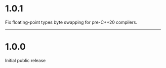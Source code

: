 # 1.0.1

Fix floating-point types byte swapping for pre-C++20 compilers.

---

# 1.0.0

Initial public release